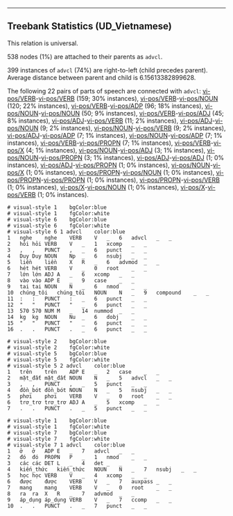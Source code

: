 

--------------------------------------------------------------------------------

## Treebank Statistics (UD_Vietnamese)

This relation is universal.

538 nodes (1%) are attached to their parents as `advcl`.

399 instances of `advcl` (74%) are right-to-left (child precedes parent).
Average distance between parent and child is 6.15613382899628.

The following 22 pairs of parts of speech are connected with `advcl`: [vi-pos/VERB]()-[vi-pos/VERB]() (159; 30% instances), [vi-pos/VERB]()-[vi-pos/NOUN]() (120; 22% instances), [vi-pos/VERB]()-[vi-pos/ADP]() (96; 18% instances), [vi-pos/NOUN]()-[vi-pos/NOUN]() (50; 9% instances), [vi-pos/VERB]()-[vi-pos/ADJ]() (45; 8% instances), [vi-pos/ADJ]()-[vi-pos/VERB]() (11; 2% instances), [vi-pos/ADJ]()-[vi-pos/NOUN]() (9; 2% instances), [vi-pos/NOUN]()-[vi-pos/VERB]() (9; 2% instances), [vi-pos/ADJ]()-[vi-pos/ADP]() (7; 1% instances), [vi-pos/NOUN]()-[vi-pos/ADP]() (7; 1% instances), [vi-pos/VERB]()-[vi-pos/PROPN]() (7; 1% instances), [vi-pos/VERB]()-[vi-pos/X]() (4; 1% instances), [vi-pos/NOUN]()-[vi-pos/ADJ]() (3; 1% instances), [vi-pos/NOUN]()-[vi-pos/PROPN]() (3; 1% instances), [vi-pos/ADJ]()-[vi-pos/ADJ]() (1; 0% instances), [vi-pos/ADJ]()-[vi-pos/PROPN]() (1; 0% instances), [vi-pos/NOUN]()-[vi-pos/X]() (1; 0% instances), [vi-pos/PROPN]()-[vi-pos/NOUN]() (1; 0% instances), [vi-pos/PROPN]()-[vi-pos/PROPN]() (1; 0% instances), [vi-pos/PROPN]()-[vi-pos/VERB]() (1; 0% instances), [vi-pos/X]()-[vi-pos/NOUN]() (1; 0% instances), [vi-pos/X]()-[vi-pos/VERB]() (1; 0% instances).


~~~ conllu
# visual-style 1	bgColor:blue
# visual-style 1	fgColor:white
# visual-style 6	bgColor:blue
# visual-style 6	fgColor:white
# visual-style 6 1 advcl	color:blue
1	nghe	nghe	VERB	V	_	6	advcl	_	_
2	hỏi	hỏi	VERB	V	_	1	xcomp	_	_
3	,	,	PUNCT	,	_	6	punct	_	_
4	Duy	Duy	NOUN	Np	_	6	nsubj	_	_
5	liền	liền	X	R	_	6	advmod	_	_
6	hét	hét	VERB	V	_	0	root	_	_
7	lớn	lớn	ADJ	A	_	6	xcomp	_	_
8	vào	vào	ADP	E	_	9	case	_	_
9	tai	tai	NOUN	N	_	6	nmod	_	_
10	chúng_tôi	chúng_tôi	NOUN	N	_	9	compound	_	_
11	:	:	PUNCT	:	_	6	punct	_	_
12	"	"	PUNCT	"	_	6	punct	_	_
13	570	570	NUM	M	_	14	nummod	_	_
14	kg	kg	NOUN	Nu	_	6	dobj	_	_
15	"	"	PUNCT	"	_	6	punct	_	_
16	.	.	PUNCT	.	_	6	punct	_	_

~~~


~~~ conllu
# visual-style 2	bgColor:blue
# visual-style 2	fgColor:white
# visual-style 5	bgColor:blue
# visual-style 5	fgColor:white
# visual-style 5 2 advcl	color:blue
1	trên	trên	ADP	E	_	2	case	_	_
2	mặt_đất	mặt_đất	NOUN	N	_	5	advcl	_	_
3	,	,	PUNCT	,	_	5	punct	_	_
4	đồn_bót	đồn_bót	NOUN	N	_	5	nsubj	_	_
5	phơi	phơi	VERB	V	_	0	root	_	_
6	trơ_trơ	trơ_trơ	ADJ	A	_	5	xcomp	_	_
7	.	.	PUNCT	.	_	5	punct	_	_

~~~


~~~ conllu
# visual-style 1	bgColor:blue
# visual-style 1	fgColor:white
# visual-style 7	bgColor:blue
# visual-style 7	fgColor:white
# visual-style 7 1 advcl	color:blue
1	ở	ở	ADP	E	_	7	advcl	_	_
2	đó	đó	PROPN	P	_	1	nmod	_	_
3	các	các	DET	L	_	4	det	_	_
4	kiến_thức	kiến_thức	NOUN	N	_	7	nsubj	_	_
5	học	học	VERB	V	_	4	xcomp	_	_
6	được	được	VERB	V	_	7	auxpass	_	_
7	mang	mang	VERB	V	_	0	root	_	_
8	ra	ra	X	R	_	7	advmod	_	_
9	áp_dụng	áp_dụng	VERB	V	_	7	ccomp	_	_
10	.	.	PUNCT	.	_	7	punct	_	_

~~~


